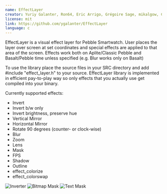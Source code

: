 ```yaml
---
name: EffectLayer
creator: Yuriy Galanter, Ron64, Eric Arrigo, Grégoire Sage, mikalgow, Colin, Martin Norland
license: mit
link: https://github.com/ygalanter/EffectLayer
language: c
---
```


EffectLayer is a visual effect layer for Pebble Smartwatch. User places the layer over screen at set coordinates and special effects are applied to that area of the screen. Effects work both on Aplite/Classic Pebble and Basalt/Pebble time unless specified (e.g. Blur works only on Basalt)

To use the library place the source files in your SRC directory and add #include "effect_layer.h" to your source. EffectLayer library is implemented in efficient pay-to-play way so only effects that you actually use get compiled into your binary.

Currently supported effects:
<ul>
<li>Invert</li>
<li>Invert b/w only</li>
<li>Invert brightness, preserve hue</li>
<li>Vertical Mirror</li>
<li>Horizontal Mirror</li>
<li>Rotate 90 degrees (counter- or clock-wise)</li>
<li>Blur</li>
<li>Zoom</li>
<li>Lens</li>
<li>Mask</li>
<li>FPS</li>
<li>Shadow</li>
<li>Outline</li>
<li>effect_colorize</li>
<li>effect_colorswap</li>
</ul>

![Inverter](http://i.imgur.com/6t9r3qa.gif "Inverter")
![Bitmap Mask](http://i.imgur.com/JspSsx1.gif "Bitmap Mask")
![Text Mask](http://i.imgur.com/EdKu49w.png "Text Mask")





